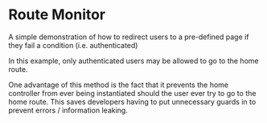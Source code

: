 # Route Monitor
A simple demonstration of how to redirect users to a pre-defined page if they fail a condition (i.e. authenticated)

In this example, only authenticated users may be allowed to go to the home route.

One advantage of this method is the fact that it prevents the home controller from ever being instantiated should the user ever try to go to the home route.
This saves developers having to put unnecessary guards in to prevent errors / information leaking.
